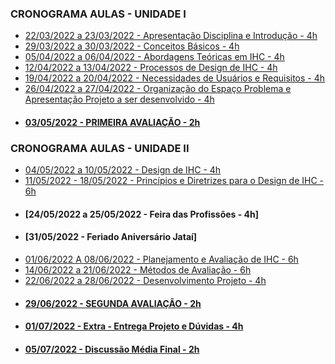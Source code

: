### CRONOGRAMA AULAS - UNIDADE I
- [22/03/2022 a 23/03/2022 - Apresentação Disciplina e Introdução - 4h](aula01.md)
- [29/03/2022 a 30/03/2022 - Conceitos Básicos - 4h](aula02.md)
- [05/04/2022 a 06/04/2022 - Abordagens Teóricas em IHC - 4h](aula03.md)
- [12/04/2022 a 13/04/2022 - Processos de Design de IHC - 4h](aula04.md)
- [19/04/2022 a 20/04/2022 - Necessidades de Usuários e Requisitos - 4h](aula05.md)
- [26/04/2022 a 27/04/2022 - Organização do Espaço Problema e Apresentação Projeto a ser desenvolvido - 4h]()
- #### [03/05/2022 - PRIMEIRA AVALIAÇÃO - 2h]()
### CRONOGRAMA AULAS - UNIDADE II
- [04/05/2022 a 10/05/2022 - Design de IHC - 4h]()
- [11/05/2022 - 18/05/2022 - Princípios e Diretrizes para o Design de IHC - 6h]()
- #### [24/05/2022 a 25/05/2022 - Feira das Profissões - 4h]
- #### [31/05/2022 - Feriado Aniversário Jataí]
- [01/06/2022 A 08/06/2022 - Planejamento e Avaliação de IHC - 6h]()
- [14/06/2022 a 21/06/2022 - Métodos de Avaliação - 6h]()
- [22/06/2022 a 28/06/2022 - Desenvolvimento Projeto - 4h]()
- #### [29/06/2022 - SEGUNDA AVALIAÇÃO - 2h]()
- #### [01/07/2022 - Extra - Entrega Projeto e Dúvidas - 4h]()
- #### [05/07/2022 - Discussão Média Final - 2h]()
